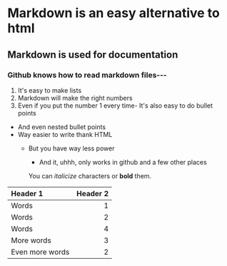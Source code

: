 # Markdown is an easy alternative to html
## Markdown is used for documentation
### Github knows how to read markdown files---
1) It's easy to make lists
1) Markdown will make the right numbers
1) Even if you put the number 1 every time- It's also easy to do bullet points
  - And even nested bullet points
- Way easier to write thank HTML
  - But you have way less power
    - And it, uhhh, only works in github and a few other places
    
    You can _italicize_ characters or **bold** them.
    
Header 1 | Header 2
:--|--:
Words | 1
Words | 2
Words | 4
More words | 3
Even more words | 2
